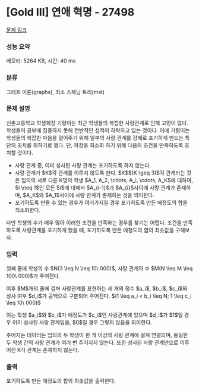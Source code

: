 # [Gold III] 연애 혁명 - 27498 

[문제 링크](https://www.acmicpc.net/problem/27498) 

### 성능 요약

메모리: 5264 KB, 시간: 40 ms

### 분류

그래프 이론(graphs), 최소 스패닝 트리(mst)

### 문제 설명

<p>신촌고등학교 학생회장 기령이는 최근 학생들의 복잡한 사랑관계로 인해 고민이 많다. 학생들이 공부에 집중하지 못해 전반적인 성적이 하락하고 있는 것이다. 이에 기령이는 학생들의 복잡한 마음을 덜어주기 위해 일부의 사랑 관계를 강제로 포기하게 만드는 특단의 조치를 취하기로 했다. 단, 파장을 최소화 하기 위해 다음의 조건을 만족하도록 조치할 것이다.</p>

<ul>
	<li>사랑 관계 중, 이미 성사된 사랑 관계는 포기하도록 하지 않는다.</li>
	<li>사랑 관계가 $K$각 관계를 이루지 않도록 한다. $K$$(K \geq 3)$각 관계라는 것은 임의의 서로 다른 K명의 학생 $A_1, A_2, \cdots, A_i, \cdots, A_K$에 대하여, $i \neq 1$인 모든 $i$에 대해서 $A_{i-1}$과 $A_{i}$사이에 사랑 관계가 존재하며, $A_K$와 $A_1$사이에 사랑 관계가 존재하는 것을 의미한다.</li>
	<li>포기하도록 만들 수 있는 경우가 여러가지일 경우 포기하도록 만든 애정도의 합을 최소화한다.</li>
</ul>

<p>다만 학생의 수가 매우 많아 이러한 조건을 만족하는 경우를 찾기는 어렵다. 조건을 만족하도록 사랑관계를 포기하게 했을 때, 포기하도록 만든 애정도의 합의 최솟값을 구해보자.</p>

### 입력 

 <p>첫째 줄에 학생의 수 $N(3 \leq N \leq 10\ 000)$, 사랑 관계의 수 $M(N \leq M \leq 100\ 000)$가 주어진다.</p>

<p>이후 $M$개의 줄에 걸쳐 사랑관계를 표현하는 세 개의 정수 $a_i$, $b_i$, $c_i$와 성사 여부 $d_i$가 공백으로 구분되어 주어진다. $(1 \leq a_i < b_i \leq N; 1 \leq c_i \leq 10\ 000)$</p>

<p>이는 학생 $a_i$와 $b_i$가 애정도가 $c_i$인 사랑관계에 있으며 $d_i$가 $1$일 경우 이미 성사된 사랑 관계임을, $0$일 경우 그렇지 않음을 의미한다.</p>

<p>주어지는 데이터는 임의의 두 학생이 한 개 이상의 사랑 관계에 걸쳐 연결되며, 동일한 두 학생 간의 사랑 관계가 여러 번 주어지지 않는다. 또한 성사된 사랑 관계만으로 이루어진 K각 관계는 존재하지 않는다.</p>

### 출력 

 <p>포기하도록 만든 애정도의 합의 최솟값을 출력한다.</p>

